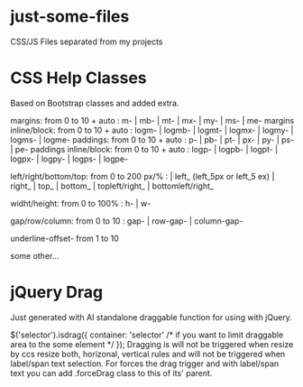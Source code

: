 # just-some-files
CSS/JS Files separated from my projects

# CSS Help Classes
Based on Bootstrap classes and added extra.

margins: from 0 to 10 + auto : m- | mb- | mt- | mx- | my- | ms- | me-
margins inline/block: from 0 to 10 + auto : logm- | logmb- | logmt- | logmx- | logmy- | logms- | logme-
paddings: from 0 to 10 + auto : p- | pb- | pt- | px- | py- | ps- | pe-
paddings inline/block: from 0 to 10 + auto : logp- | logpb- | logpt- | logpx- | logpy- | logps- | logpe-

left/right/bottom/top: from 0 to 200 px/% : | left_ (left_5px or left_5 ex) | right_ | top_ | bottom_ | topleft/right_ | bottomleft/right_

widht/height: from 0 to 100% : h- | w-

gap/row/column: from 0 to 10 : gap- | row-gap- | column-gap-

underline-offset- from 1 to 10

some other…

# jQuery Drag
Just generated with AI standalone draggable function for using with jQuery.

$('selector').isdrag({ container: 'selector' /* if you want to limit draggable area to the some element */ });
Dragging is will not be triggered when resize by ccs resize both, horizonal, vertical rules and will not be triggered when label/span text selection.
For forces the drag trigger and with label/span text you can add .forceDrag class to this of its' parent.
